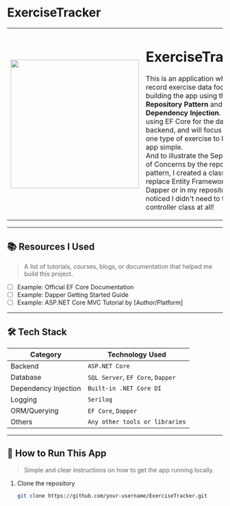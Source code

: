 # ExerciseTracker

<table>
  <tr>
    <td>
      <img src="https://github.com/user-attachments/assets/1b8c3a8d-144a-4bf7-be66-53748fe006eb" width="300">
    </td>
    <td>
      <h1>ExerciseTracker</h1>
      <p>This is an application where I record exercise data focusing on building the app using the <strong>Repository Pattern</strong> and <strong>Dependency Injection</strong>. I will be using EF Core for the database backend, and will focus on only one type of exercise to keep the app simple.<br>
      And to illustrate the Separation of Concerns by the repository pattern, I created a class to replace Entity Framework by Dapper or in my repository. I noticed I didn't need to touch my controller class at all!</p>
    </td>
  </tr>
</table>

---

## 📚 Resources I Used
> A list of tutorials, courses, blogs, or documentation that helped me build this project.

- [ ] Example: Official EF Core Documentation
- [ ] Example: Dapper Getting Started Guide
- [ ] Example: ASP.NET Core MVC Tutorial by [Author/Platform]

---

## 🛠️ Tech Stack

| Category        | Technology Used     |
|----------------|---------------------|
| Backend        | `ASP.NET Core`      |
| Database       | `SQL Server`, `EF Core`, `Dapper` |
| Dependency Injection | `Built-in .NET Core DI` |
| Logging        | `Serilog`           |
| ORM/Querying   | `EF Core`, `Dapper` |
| Others         | `Any other tools or libraries` |

---

## 🚀 How to Run This App

> Simple and clear instructions on how to get the app running locally.

1. Clone the repository
   ```bash
   git clone https://github.com/your-username/ExerciseTracker.git
